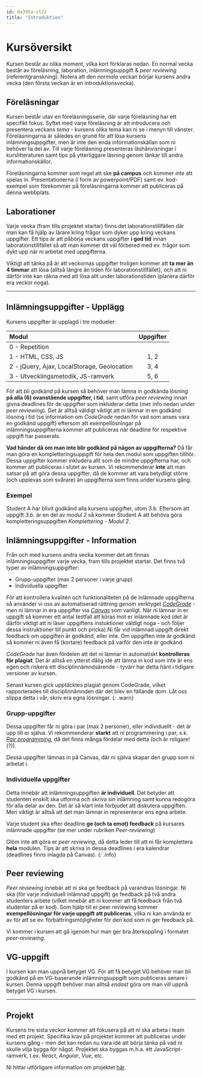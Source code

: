 ```yaml
---
id: da395a-vt22
title: "Introduktion"
---
```


# Kursöversikt

Kursen består av olika moment, vilka kort förklaras nedan. En normal vecka består av föreläsning, laboration, inlämningsuppgift & *peer reviewing* (referentgranskning). Notera att den *normala* veckan börjar kursens andra vecka (den första veckan är en introduktionsvecka).

## Föreläsningar

Kursen består utav en föreläsningsserie, där varje föreläsning har ett specifikt fokus. Syftet med varje föreläsning är att introducera och presentera veckans *tema* - kursens olika tema kan ni se i menyn till vänster. Föreläsningarna är således en grund för att lösa kursens inlämningsuppgifter, men är inte den enda informationskällan som ni behöver ta del av. Till varje föreläsning presenteras läshänvisningar i kurslitteraturen samt tips på ytterliggare läsning genom länkar till andra informationskällor.

Föreläsningarna kommer som regel att ske **på campus** och kommer *inte* att spelas in. Presentationerna (i form av powerpoint/PDF) samt ev. kod-exempel som förekommer på föreläsningarna kommer att publiceras på denna webbplats.

## Laborationer

Varje vecka (fram tills projektet startar) finns det laborationstillfällen där man kan få hjälp av lärare kring frågor som dyker upp kring veckans uppgifter. Ett tips är att påbörja veckans uppgifter **i god tid** innan laborationstillfället så att man kommer dit väl förbered med ev. frågor som dykt upp när ni arbetat med uppgifterna.

Viktigt att tänka på är att veckornas uppgifter troligen kommer att **ta mer än 4 timmar** att lösa (alltså längre än tiden för laborationstillfället), och att ni därför inte kan räkna med att lösa allt under laborationstiden (planera därför era veckor noga).

---

## Inlämningsuppgifter - Upplägg

Kursens uppgifter är upplagd i tre modueler:

| Modul | Uppgifter |
|:-------|:-----------:|
| 0 - Repetition |  |
| 1 - HTML, CSS, JS | 1, 2 |
| 2 - jQuery, Ajax, LocalStorage, Geolocation | 3, 4 |
| 3 - Utvecklingsmetodik, JS-ramverk | 5, 6 |

För att bli godkänd på kursen så behöver man lämna in godkända lösning **på alla (6) ovanstående uppgifter, i tid**, samt utföra *peer reviewing* innan givna deadlines för de uppgifter som inkluderar detta (mer info nedan under *peer reviewing*). Det är alltså väldigt viktigt att ni lämnar in en godkänd lösning i tid (se information om *CodeGrade* nedan för vad som anses vara en godkänd uppgift) eftersom att exempellösningar på inlämningsuppgifterna kommer att publiceras när deadline för respektive uppgift har passerats.

**Vad händer då om man inte blir godkänd på någon av uppgifterna?** Då får man göra en kompletteringsuppgift för hela den modul som uppgiften tillhör. Dessa uppgifter kommer inkludera allt som de mindre uppgifterna har, och kommer att publiceras i slutet av kursen. Vi rekommenderar **inte** att man satsar på att göra dessa uppgifter, då de kommer att vara betydligt större (och upplevas som svårare) än uppgifterna som finns under kursens gång.

### Exempel

Student A har blivit godkänd alla kursens uppgifter, utom 3.b. Eftersom att uppgift *3.b.* är en del av *modul 2* så kommer Student A att behöva göra kompletteringsuppgiften *Komplettering - Modul 2*.

## Inlämningsuppgifter - Information

Från och med kursens andra vecka kommer det att finnas inlämningsuppgifter varje vecka, fram tills projektet startar. Det finns två typer av inlämningsuppgifter:

- Grupp-uppgifter (max 2 personer i varje grupp)
- Individuella uppgifter

För att kontrollera kvalitén och funktionaliteten på de inlämnade uppgifterna så använder vi oss av automatiserad rättning genom verktyget [*CodeGrade*](https://www.codegrade.com/) - men ni lämnar in era uppgifter via [*Canvas*](https://mau.instructure.com/) som vanligt. När ni lämnar in er uppgift så kommer ett antal testfall att köras mot er inlämnade kod (det är därför viktigt att ni läser uppgiftens instuktioner väldigt noga - och följer dessa instruktioner till punkt och pricka).Ni får vid inlämnad uppgift direkt feedback om uppgiften är godkänd, eller inte. Om uppgiften inte är godkänd så kommer ni även få (kortare) feedback på varför den inte är godkänd.

*CodeGrade* har även fördelen att det ni lämnar in automatiskt **kontrolleras för plagiat**. Det är alltså en ytterst dålig idé att lämna in kod som inte är ens egen och riskera ett disciplinnämndsärende - tyvärr har detta hänt i tidigare versioner av kursen.

Senast kursen gick upptäcktes plagiat genom CodeGrade, vilket rapporterades till disciplinnämnden där det blev en fällande dom. Låt oss slippa detta i vår, skriv era egna lösningar.
{: .warn}

### Grupp-uppgifter

Dessa uppgifter får ni göra i par (max 2 personer), eller individuellt - det är upp till er själva. Vi rekommenderar **starkt** att ni programmering i par, s.k. *[Pair programming](https://en.wikipedia.org/wiki/Pair_programming)*, då det finns många fördelar med detta (och är roligare!(?)).

Dessa uppgifter lämnas in på Canvas, där ni själva skapar den grupp som ni arbetat i.

### Individuella uppgifter

Detta innebär att inlämningsuppgiften **är individuell**. Det betyder att studenten enskilt ska utforma och skriva sin inlämning samt kunna redogöra för alla delar av den. Det är så klart inte förbjudet att diskutera uppgiften. Men viktigt är alltså att det man lämnar in representerar ens egna arbete.

Varje student ska efter deadline **ge (och ta emot) feedback** på kursares inlämnade uppgifter (se mer under rubriken *Peer-reviewing*)

Glöm inte att göra er *peer reviewing*, då detta leder till att ni får komplettera **hela** modulen. Tips är att skriva in dessa deadlines i era kalendrar (deadlines finns inlagda på Canvas).
{: .info}

## Peer reviewing

*Peer reviewing* innebär att ni ska ge feedback på varandras lösningar. Ni ska (för varje individuell inlämnad uppgift) ge feedback på två andra studenters arbete (vilket innebär att ni kommer att få feedback från två studenter på er kod). Som hjälp till er peer reviewing kommer **exempellösningar för varje uppgift att publiceras**, vilka ni kan använda er av för att se ev. förbättringsmöjligheter för den kod som ni ger feedback på.

Vi kommer i kursen att gå igenom hur man ger bra återkoppling i formatet *peer-reviewing*.

## VG-uppgift

I kursen kan man uppnå betyget VG. För att få betyget VG behöver man bli godkänd på en VG-baserande inlämningsuppgift som publiceras senare i kursen. Denna uppgift behöver man alltså *endast* göra om man vill uppnå betyget VG i kursen.

---

## Projekt

Kursens tre sista veckor kommer att fokusera på att ni ska arbeta i team med ett projekt. Specifika krav på projektet kommer att publiceras under kursens gång - men det kan redan nu vara idé att börja tänka på vad ni skulle vilja bygga för något. Projektet ska byggas m.h.a. ett JavaScript-ramverk, t.ex. *React*, *Angular*, *Vue*, etc.

Ni hittar utförligare information om projektet [här](../projekt).